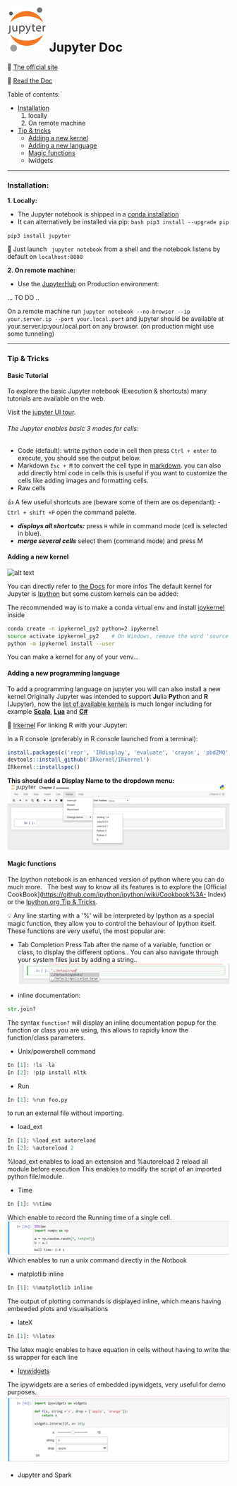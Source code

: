 # ![alt text](https://github.com/ArmandGiraud/test/blob/master/img/jupyter.svg) Jupyter Doc



:link: [The official site](http://jupyter.org/)

:green_book: [Read the Doc](http://jupyter-notebook.readthedocs.io/en/stable/)

Table of contents: 
 - [Installation](#installation)
    1. locally
    2. On remote machine
 - [Tip & tricks](#tip--tricks)
    - [Adding a new kernel](#adding-a-new-kernel)
    - [Adding a new language](#adding-a-new-programming-language)
    - [Magic functions](#magic-functions)
    - Iwidgets
    
 
 ---
 
 ### Installation:
 
 **1. Locally:**
 
 - The Jupyter notebook is shipped in a [conda installation](https://www.anaconda.com/download/)
 - It can alternatively be installed via pip:
 ```bash pip3 install --upgrade pip```
 
 ```pip3 install jupyter```
 
 :runner: Just launch ``` jupyter notebook``` from a shell and the notebook listens by default on ```localhost:8888```
 
 **2. On remote machine:**
 
- Use the [JupyterHub](https://github.com/jupyterhub/jupyterhub) on Production environment:

... TO DO ..


On a remote machine run ```jupyter notebook --no-browser --ip your.server.ip --port your.local.port```
and jupyter should be available at your.server.ip:your.local.port on any browser. (on production might use some tunneling)



---
### Tip & Tricks
#### Basic Tutorial

To explore the basic Jupyter notebook (Execution & shortcuts) many tutorials are available on the web.

Visit the [jupyter UI tour](http://jupyter-notebook.readthedocs.io/en/stable/ui_components.html#).

###### The Jupyter enables basic 3 modes for cells: 
 - Code (default): wtrite python code in cell then press ```Ctrl + enter``` to execute, you should see the output below.
 - Markdown ```Esc + M``` to convert the cell type in [markdown](http://jupyter-notebook.readthedocs.io/en/stable/examples/Notebook/Working%20With%20Markdown%20Cells.html). you can also add directly html code in cells this is useful if you want to customize the cells like adding images and formatting cells.
 - Raw cells
 
 :+1: A few useful shortcuts are (beware some of them are os dependant):
  -```Ctrl + shift +P``` open the command palette.
  - ***displays all shortcuts:***  press ```H``` while in command mode (cell is selected in blue).
  - ***merge several cells*** select them (command mode) and press M
  
 

#### Adding a new kernel
![alt text](https://github.com/ArmandGiraud/test/blob/master/img/change_kernel.PNG)

You can directly refer to [the Docs](https://ipython.readthedocs.io/en/latest/install/kernel_install.html) for more infos
The default kernel for Jupyter is [Ipython](https://ipython.readthedocs.io/en/latest/) but some custom kernels can be added:

The recommended way is to make a conda virtual env and install [ipykernel](https://github.com/ipython/ipykernel) inside

```bash
conda create -n ipykernel_py2 python=2 ipykernel
source activate ipykernel_py2    # On Windows, remove the word 'source'
python -m ipykernel install --user
```
You can make a kernel for any of your venv... 

#### Adding a new programming language
To add a programming language on jupyter you will can also install a new kernel 
Originally Jupyter was intended to support **Ju**lia **Pyt**hon and **R** (Jupyter), now the [list of available kernels](https://github.com/jupyter/jupyter/wiki/Jupyter-kernels) is much longer including for example [**Scala**](https://github.com/jupyter-scala/jupyter-scala#quick-start),  [**Lua**](https://github.com/pakozm/IPyLua) and [**C#**](https://github.com/zabirauf/icsharp)

:flashlight: [Irkernel](https://irkernel.github.io/installation/) For linking R with your Jupyter:

In a R console (preferably in R console launched from a terminal):
```R
install.packages(c('repr', 'IRdisplay', 'evaluate', 'crayon', 'pbdZMQ', 'devtools', 'uuid', 'digest'))
devtools::install_github('IRkernel/IRkernel')
IRkernel::installspec()
```
**This should add a Display Name to the dropdown menu:**
![alt text](https://github.com/ArmandGiraud/test/blob/master/img/ipy4_demo.png)


#### Magic functions
   The Ipython notebook is an enhanced version of python where you can do much more.
   The best way to know all its features is to explore the [Official CookBook](https://github.com/ipython/ipython/wiki/Cookbook%3A- Index) or the [Ipython.org Tip & Tricks](https://ipython.org/ipython-doc/3/interactive/tips.html#tips).
   
:bulb:  Any line starting with a '%' will be interpreted by Ipython as a special magic function, they allow you to control the behaviour of Ipython itself.
These functions are very useful, the most popular are:

* Tab Completion
Press Tab after the name of a variable, function or class, to display the different options..
You can also navigate through your system files just by adding a string..
![alt text](https://github.com/ArmandGiraud/test/blob/master/img/tab_completion.png)

* inline documentation:

```python
str.join?
```
The syntax ```function?``` will display an inline documentation popup for the function or class you are using, this allows to rapidly know the function/class parameters.

* Unix/powershell command
```python
In [1]: !ls -la
In [2]: !pip install nltk
```

* Run
```python
In [1]: %run foo.py
```
to run an external file without importing.

* load_ext
```python 
In [1]: %load_ext autoreload
In [2]: %autoreload 2
```
%load_ext enables to load an extension
and %autoreload 2 reload all module before execution
This enables to modify the script of an imported python file/module.

* Time
```python
In [1]: %%time
```

Which enable to record the Running time of a single cell.
![alt text](https://github.com/ArmandGiraud/test/blob/master/img/time.PNG)
Which enables to run a unix command directly in the Notbook

* matplotlib inline
```python
In [1]: %%matplotlib inline
```
The output of plotting commands is displayed inline, which means having embeeded plots and visualisations

* lateX

```python
In [1]: %%latex
```
The latex magic enables to have equation in cells without having to write the ```$$``` wrapper for each line


   - [Ipywidgets](https://ipywidgets.readthedocs.io/en/stable)
   
   The ipywidgets are a series of embedded ipywidgets, very useful for demo purposes. 
   ![alt text](https://github.com/ArmandGiraud/test/blob/master/img/interact.PNG)
   
   - Jupyter and Spark
